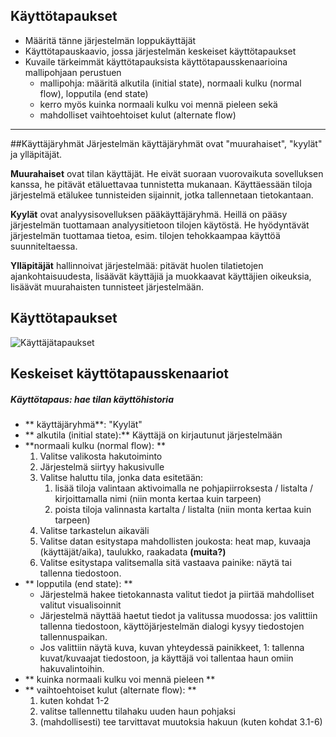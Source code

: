 ## Käyttötapaukset

* Määritä tänne järjestelmän loppukäyttäjät
* Käyttötapauskaavio, jossa järjestelmän keskeiset käyttötapaukset
* Kuvaile tärkeimmät käyttötapauksista käyttötapausskenaarioina mallipohjaan perustuen
  * mallipohja: määritä alkutila (initial state), normaali kulku (normal flow), lopputila (end state)
  * kerro myös kuinka normaali kulku voi mennä pieleen sekä
  * mahdolliset vaihtoehtoiset kulut (alternate flow)
---------------  

##Käyttäjäryhmät
Järjestelmän käyttäjäryhmät ovat "muurahaiset", "kyylät" ja ylläpitäjät. 

**Muurahaiset** ovat tilan käyttäjät. He eivät suoraan vuorovaikuta sovelluksen kanssa, he pitävät etäluettavaa tunnistetta mukanaan. Käyttäessään tiloja järjestelmä etälukee tunnisteiden sijainnit, jotka tallennetaan tietokantaan. 

**Kyylät** ovat analyysisovelluksen pääkäyttäjäryhmä. Heillä on pääsy järjestelmän tuottamaan analyysitietoon tilojen käytöstä. He hyödyntävät järjestelmän tuottamaa tietoa, esim. tilojen tehokkaampaa käyttöä suunniteltaessa.

**Ylläpitäjät** hallinnoivat järjestelmää: pitävät huolen tilatietojen ajankohtaisuudesta, lisäävät käyttäjiä ja muokkaavat käyttäjien oikeuksia, lisäävät muurahaisten tunnisteet järjestelmään.

## Käyttötapaukset

![Käyttäjätapaukset](http://users.metropolia.fi/~katikal/files/ohtu-projekti-UseCaseD.png)

## Keskeiset käyttötapausskenaariot


##### Käyttötapaus: hae tilan käyttöhistoria
- ** käyttäjäryhmä**: "Kyylät"
- ** alkutila (initial state):** Käyttäjä on kirjautunut järjestelmään
- **normaali kulku (normal flow): **
    1. Valitse valikosta hakutoiminto
    1. Järjestelmä siirtyy hakusivulle
    2. Valitse haluttu tila, jonka data esitetään:
        1.  lisää tiloja valintaan aktivoimalla ne pohjapiirroksesta / listalta / kirjoittamalla nimi (niin monta kertaa kuin tarpeen)
        2.  poista tiloja valinnasta kartalta / listalta (niin monta kertaa kuin tarpeen)
    1. Valitse tarkastelun aikaväli
    1. Valitse datan esitystapa mahdollisten joukosta: heat map, kuvaaja (käyttäjät/aika), taulukko, raakadata **(muita?)**
    1. Valitse esitystapa valitsemalla sitä vastaava painike: näytä tai tallenna tiedostoon. 
- ** lopputila (end state): **
    -  Järjestelmä hakee tietokannasta valitut tiedot ja piirtää mahdolliset valitut visualisoinnit
    -  Järjestelmä näyttää haetut tiedot ja valitussa muodossa: jos valittiin tallenna tiedostoon, käyttöjärjestelmän dialogi kysyy tiedostojen tallennuspaikan. 
    - Jos valittiin näytä kuva, kuvan yhteydessä painikkeet, 1: tallenna kuvat/kuvaajat tiedostoon, ja käyttäjä voi tallentaa haun omiin hakuvalintoihin.
- ** kuinka normaali kulku voi mennä pieleen **
- ** vaihtoehtoiset kulut (alternate flow): **
    1. kuten kohdat 1-2
    2. valitse tallennettu tilahaku uuden haun pohjaksi
    1. (mahdollisesti) tee tarvittavat muutoksia hakuun (kuten kohdat 3.1-6)

